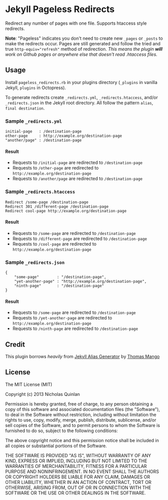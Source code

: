 # Jekyll Pageless Redirects
Redirect any number of pages with one file. Supports htaccess style redirects.

**Note**: "Pageless" indicates you don't need to create new `_pages` or `_posts` to make the redirects occur. Pages are still generated and follow the tried and true `http-equiv="refresh"` method of redirection. _This means the plugin **will** work on Github pages or anywhere else that doesn't read .htaccess files._

## Usage
Install `pageless_redirects.rb` in your plugins directory (`_plugins` in vanilla Jekyll, `plugins` in Octopress).

To generate redirects create `_redirects.yml`, `_redirects.htaccess`, and/or `_redirects.json` in the Jekyll root directory. All follow the pattern `alias`, `final destination`.

### Sample `_redirects.yml`

	initial-page   : /destination-page
	other-page     : http://example.org/destination-page
	"another/page" : /destination-page

#### Result

* Requests to `/initial-page` are redirected to `/destination-page`
* Requests to `/other-page` are redirected to `http://example.org/destination-page`
* Requests to `/another/page` are redirected to `/destination-page`

### Sample `_redirects.htaccess`

	Redirect /some-page /destination-page
	Redirect 301 /different-page /destination-page
	Redirect cool-page http://example.org/destination-page

#### Result

* Requests to `/some-page` are redirected to `/destination-page`
* Requests to `/different-page` are redirected to `/destination-page`
* Requests to `/cool-page` are redirected to `http://example.org/destination-page`

### Sample `_redirects.json`

	{
		"some-page"        : "/destination-page",
		"yet-another-page" : "http://example.org/destination-page",
		"ninth-page"       : "/destination-page"
	}

#### Result

* Requests to `/some-page` are redirected to `/destination-page`
* Requests to `/yet-another-page` are redirected to `http://example.org/destination-page`
* Requests to `/ninth-page` are redirected to `/destination-page`

## Credit
This plugin borrows _heavily_ from [Jekyll Alias Generator](https://github.com/tsmango/jekyll_alias_generator) by [Thomas Mango](http://thomasmango.com)

## License
The MIT License (MIT)

Copyright (c) 2013 Nicholas Quinlan

Permission is hereby granted, free of charge, to any person obtaining a copy
of this software and associated documentation files (the "Software"), to deal
in the Software without restriction, including without limitation the rights
to use, copy, modify, merge, publish, distribute, sublicense, and/or sell
copies of the Software, and to permit persons to whom the Software is
furnished to do so, subject to the following conditions:

The above copyright notice and this permission notice shall be included in
all copies or substantial portions of the Software.

THE SOFTWARE IS PROVIDED "AS IS", WITHOUT WARRANTY OF ANY KIND, EXPRESS OR
IMPLIED, INCLUDING BUT NOT LIMITED TO THE WARRANTIES OF MERCHANTABILITY,
FITNESS FOR A PARTICULAR PURPOSE AND NONINFRINGEMENT. IN NO EVENT SHALL THE
AUTHORS OR COPYRIGHT HOLDERS BE LIABLE FOR ANY CLAIM, DAMAGES OR OTHER
LIABILITY, WHETHER IN AN ACTION OF CONTRACT, TORT OR OTHERWISE, ARISING FROM,
OUT OF OR IN CONNECTION WITH THE SOFTWARE OR THE USE OR OTHER DEALINGS IN
THE SOFTWARE.
